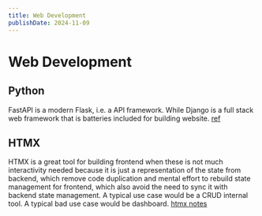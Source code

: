 ```yaml
---
title: Web Development
publishDate: 2024-11-09
---
```


# Web Development

## Python

FastAPI is a modern Flask, i.e. a API framework. While Django is a full stack web framework that is batteries included for building website. [ref](https://www.reddit.com/r/Python/comments/1dxcdiy/flask_django_or_fastapi/)

## HTMX

HTMX is a great tool for building frontend when these is not much interactivity needed because it is just a representation of the state from backend, which remove code duplication and mental effort to rebuild state management for frontend, which also avoid the need to sync it with backend state management. A typical use case would be a CRUD internal tool. A typical bad use case would be dashboard. [htmx notes](/htmx.md)
